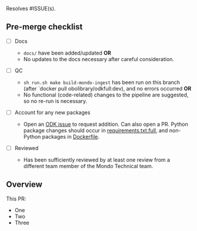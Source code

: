 Resolves #ISSUE(s).
<!--- "Resolves #ISSUE" will automatically close #ISSUE when the PR is merged. However, if this PR won't 100% address the issue, you can use one of these patterns instead to simply link to the issue and not auto-close it:

Partially addresses:
- ISSUE(s)

Addresses sub-task (n) in:
- ISSUE(s)
-->


## Pre-merge checklist

<!--- Docs: A common case for documentation is the addition of new `make` goals. Descriptions should be documented for new goals both in the (i) `help` command at the bottom of the `mondo-ingest.Makefile` and (ii) `docs/developer/workflows.md`. -->

- [ ] Docs
   - `docs/` have been added/updated **OR**
   - No updates to the docs necessary after careful consideration.

- [ ] QC
   - `sh run.sh make build-mondo-ingest` has been run on this branch (after `docker pull obolibrary/odkfull:dev), and no errors occurred **OR**
   -  No functional (code-related) changes to the pipeline are suggested, so no re-run is necessary.

- [ ] Account for any new packages
  - Open an [ODK issue](https://github.com/INCATools/ontology-development-kit/issues/new) to request addition. Can also open a PR. Python package changes should occur in [requirements.txt.full](https://github.com/INCATools/ontology-development-kit/blob/master/requirements.txt.full), and non-Python packages in [Dockerfile](https://github.com/INCATools/ontology-development-kit/blob/master/Dockerfile).

- [ ] Reviewed
   - Has been sufficiently reviewed by at least one review from a different team member of the Mondo Technical team.

## Overview
<!--- Short paragraph or short bulleted list describing changes -->

This PR:

- One
- Two
- Three
